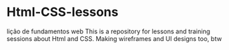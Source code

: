 # Html-CSS-lessons
lição de fundamentos web
This is a repository for lessons and training sessions about Html and CSS.
Making wireframes and UI designs too, btw
